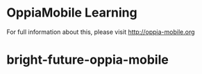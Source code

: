 OppiaMobile Learning
====================

For full information about this, please visit http://oppia-mobile.org

# bright-future-oppia-mobile
